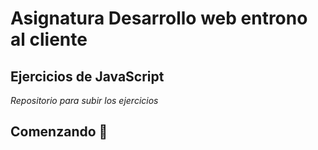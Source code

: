 # Asignatura Desarrollo web entrono al cliente
## Ejercicios de JavaScript

_Repositorio para subir los ejercicios_

## Comenzando 🚀

